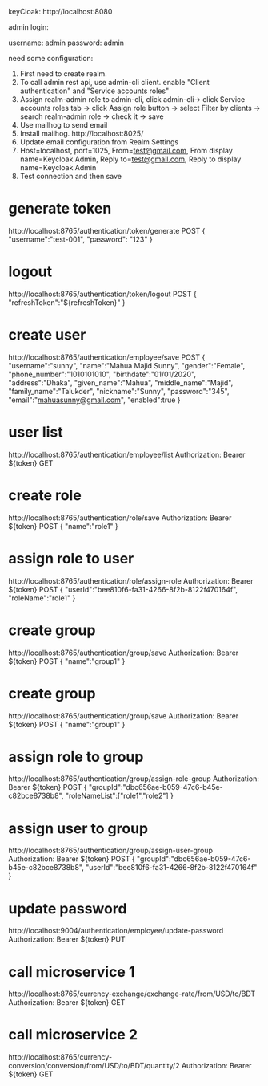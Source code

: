 keyCloak: 
http://localhost:8080

admin login:

username: admin
password: admin

need some configuration:
1. First need to create realm.
2. To call admin rest api, use admin-cli client. enable "Client authentication" and "Service accounts roles"
3. Assign realm-admin role to admin-cli, click admin-cli-> click Service accounts roles tab -> click Assign role button -> select Filter by clients -> search realm-admin role -> check it -> save 
4. Use mailhog to send email
5. Install mailhog. http://localhost:8025/
6. Update email configuration from Realm Settings
7. Host=localhost, port=1025, From=test@gmail.com, From display name=Keycloak Admin, Reply to=test@gmail.com, Reply to display name=Keycloak Admin
8. Test connection and then save


# generate token
http://localhost:8765/authentication/token/generate
POST
{
"username":"test-001",
"password": "123"
}

# logout
http://localhost:8765/authentication/token/logout
POST
{
"refreshToken":"${refreshToken}"
}

# create user
http://localhost:8765/authentication/employee/save
POST
{
"username":"sunny",
"name":"Mahua Majid Sunny",
"gender":"Female",
"phone_number":"1010101010",
"birthdate":"01/01/2020",
"address":"Dhaka",
"given_name":"Mahua",
"middle_name":"Majid",
"family_name":"Talukder",
"nickname":"Sunny",
"password":"345",
"email":"mahuasunny@gmail.com",
"enabled":true
}

# user list
http://localhost:8765/authentication/employee/list
Authorization: Bearer ${token}
GET

# create role
http://localhost:8765/authentication/role/save
Authorization: Bearer ${token}
POST
{
"name":"role1"
}

# assign role to user
http://localhost:8765/authentication/role/assign-role
Authorization: Bearer ${token}
POST
{
"userId":"bee810f6-fa31-4266-8f2b-8122f470164f",
"roleName":"role1"
}

# create group
http://localhost:8765/authentication/group/save
Authorization: Bearer ${token}
POST
{
"name":"group1"
}

# create group
http://localhost:8765/authentication/group/save
Authorization: Bearer ${token}
POST
{
"name":"group1"
}

# assign role to group
http://localhost:8765/authentication/group/assign-role-group
Authorization: Bearer ${token}
POST
{
"groupId":"dbc656ae-b059-47c6-b45e-c82bce8738b8",
"roleNameList":["role1","role2"]
}

# assign user to group
http://localhost:8765/authentication/group/assign-user-group
Authorization: Bearer ${token}
POST
{
"groupId":"dbc656ae-b059-47c6-b45e-c82bce8738b8",
"userId":"bee810f6-fa31-4266-8f2b-8122f470164f"
}

   
# update password
http://localhost:9004/authentication/employee/update-password
Authorization: Bearer ${token}
PUT

# call microservice 1
http://localhost:8765/currency-exchange/exchange-rate/from/USD/to/BDT
Authorization: Bearer ${token}
GET

# call microservice 2
http://localhost:8765/currency-conversion/conversion/from/USD/to/BDT/quantity/2
Authorization: Bearer ${token}
GET

